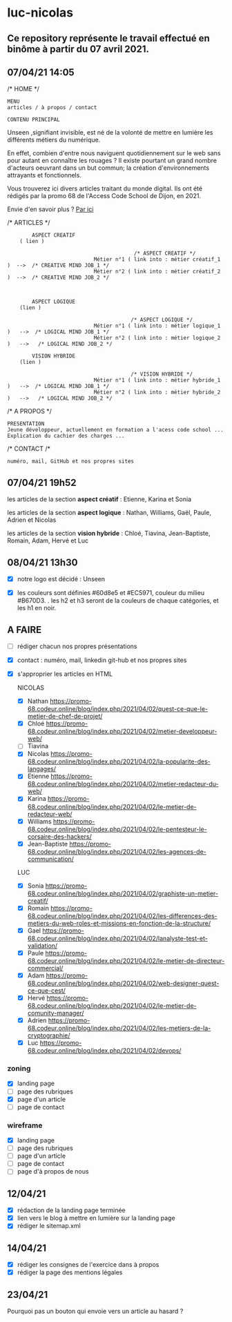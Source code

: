 # luc-nicolas

## Ce repository représente le travail effectué en binôme à partir du 07 avril 2021.



## 07/04/21  14:05


/* HOME */


    MENU 
    articles / à propos / contact

    CONTENU PRINCIPAL
Unseen <!--logo à insérer-->,signifiant invisible, est né de la volonté de mettre en lumière les différents métiers du numérique.

En effet, combien d'entre nous naviguent quotidiennement sur le web sans pour autant en connaître les rouages ?
Il existe pourtant un grand nombre d'acteurs oeuvrant dans un but commun; la création d'environnements attrayants et fonctionnels.

Vous trouverez ici divers articles traitant du monde digital.
Ils ont été rédigés par la promo 68 de l'Access Code School de Dijon, en 2021.

Envie d'en savoir plus ?
<a href="">Par ici</a>


/* ARTICLES */


            ASPECT CREATIF
        ( lien )

                                             /* ASPECT CREATIF */
                                Métier n°1 ( link into : métier créatif_1 )  -->  /* CREATIVE MIND JOB_1 */
                                Métier n°2 ( link into : métier créatif_2 )  -->  /* CREATIVE MIND JOB_2 */



            ASPECT LOGIQUE
        (lien )

                                            /* ASPECT LOGIQUE */
                                Métier n°1 ( link into : métier logique_1 )   -->  /* LOGICAL MIND JOB_1 */
                                Métier n°2 ( link into : métier logique_2 )   -->   /* LOGICAL MIND JOB_2 */

            VISION HYBRIDE
        (lien )

                                            /* VISION HYBRIDE */
                                Métier n°1 ( link into : métier hybride_1 )   -->  /* LOGICAL MIND JOB_1 */
                                Métier n°2 ( link into : métier hybride_2 )   -->   /* LOGICAL MIND JOB_2 */
                                

/*  A PROPOS */

    PRESENTATION
    Jeune développeur, actuellement en formation a l'acess code school ...
    Explication du cachier des charges ...



/* CONTACT /*

    numéro, mail, GitHub et nos propres sites

    
## 07/04/21 19h52

les articles de la section **aspect créatif** : 
Etienne, Karina et Sonia

les articles de la section **aspect logique** :
Nathan, Williams, Gaël, Paule, Adrien et Nicolas

les articles de la section **vision hybride** : 
Chloé, Tiavina, Jean-Baptiste, Romain, Adam, Hervé et Luc

## 08/04/21 13h30 

- [X] notre logo est décidé : Unseen

- [X] les couleurs sont définies #60d8e5 et #EC5971, couleur du milieu #B670D3.
.
les h2 et h3 seront de la couleurs de chaque catégories, et les h1 en noir.

## A FAIRE

- [ ] rédiger chacun nos propres présentations

- [X] contact : numéro, mail, linkedin git-hub et nos propres sites

- [X] s'approprier les articles en HTML
   
    NICOLAS
    - [X] Nathan https://promo-68.codeur.online/blog/index.php/2021/04/02/quest-ce-que-le-metier-de-chef-de-projet/
    - [X] Chloé https://promo-68.codeur.online/blog/index.php/2021/04/02/metier-developpeur-web/
    - [ ] Tiavina
    - [X] Nicolas https://promo-68.codeur.online/blog/index.php/2021/04/02/la-popularite-des-langages/
    - [X] Etienne https://promo-68.codeur.online/blog/index.php/2021/04/02/metier-redacteur-du-web/
    - [X] Karina https://promo-68.codeur.online/blog/index.php/2021/04/02/le-metier-de-redacteur-web/
    - [X] Williams https://promo-68.codeur.online/blog/index.php/2021/04/02/le-pentesteur-le-corsaire-des-hackers/
    - [X] Jean-Baptiste https://promo-68.codeur.online/blog/index.php/2021/04/02/les-agences-de-communication/

    LUC
    - [X] Sonia https://promo-68.codeur.online/blog/index.php/2021/04/02/graphiste-un-metier-creatif/
    - [X] Romain https://promo-68.codeur.online/blog/index.php/2021/04/02/les-differences-des-metiers-du-web-roles-et-missions-en-fonction-de-la-structure/
    - [X] Gael https://promo-68.codeur.online/blog/index.php/2021/04/02/lanalyste-test-et-validation/
    - [X] Paule https://promo-68.codeur.online/blog/index.php/2021/04/02/le-metier-de-directeur-commercial/
    - [X] Adam https://promo-68.codeur.online/blog/index.php/2021/04/02/web-designer-quest-ce-que-cest/
    - [X] Hervé https://promo-68.codeur.online/blog/index.php/2021/04/02/le-metier-de-comunity-manager/
    - [X] Adrien https://promo-68.codeur.online/blog/index.php/2021/04/02/les-metiers-de-la-cryptographie/
    - [X] Luc https://promo-68.codeur.online/blog/index.php/2021/04/02/devops/
    
### zoning
- [X] landing page
- [ ] page des rubriques
- [X] page d'un article
- [ ] page de contact

### wireframe
- [X] landing page
- [ ] page des rubriques
- [ ] page d'un article
- [ ] page de contact
- [ ] page d'à propos de nous

## 12/04/21

- [X] rédaction de la landing page terminée
- [X] lien vers le blog à mettre en lumière sur la landing page
- [X] rédiger le sitemap.xml

## 14/04/21
- [X] rédiger les consignes de l'exercice dans à propos
- [X] rédiger la page des mentions légales

## 23/04/21
Pourquoi pas un bouton qui envoie vers un article au hasard ?